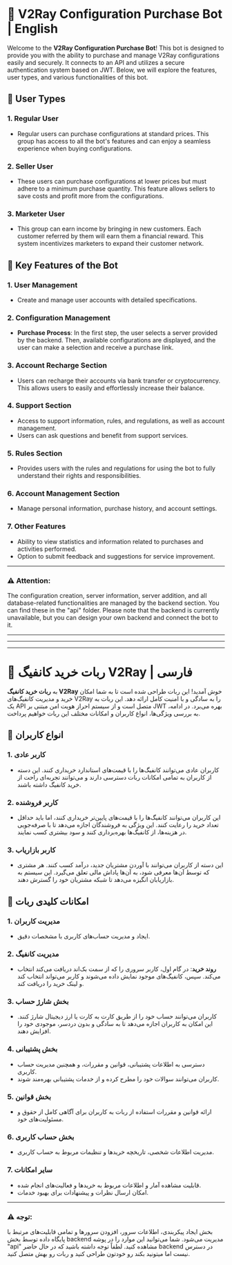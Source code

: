 # 🤖 V2Ray Configuration Purchase Bot | English

Welcome to the **V2Ray Configuration Purchase Bot**! This bot is designed to provide you with the ability to purchase and manage V2Ray configurations easily and securely. It connects to an API and utilizes a secure authentication system based on JWT. Below, we will explore the features, user types, and various functionalities of this bot.

## 🌟 User Types

### 1. **Regular User**
   - Regular users can purchase configurations at standard prices. This group has access to all the bot's features and can enjoy a seamless experience when buying configurations.

### 2. **Seller User**
   - These users can purchase configurations at lower prices but must adhere to a minimum purchase quantity. This feature allows sellers to save costs and profit more from the configurations.

### 3. **Marketer User**
   - This group can earn income by bringing in new customers. Each customer referred by them will earn them a financial reward. This system incentivizes marketers to expand their customer network.

## 🚀 Key Features of the Bot

### 1. **User Management**
   - Create and manage user accounts with detailed specifications.

### 2. **Configuration Management**
   - **Purchase Process**: In the first step, the user selects a server provided by the backend. Then, available configurations are displayed, and the user can make a selection and receive a purchase link.

### 3. **Account Recharge Section**
   - Users can recharge their accounts via bank transfer or cryptocurrency. This allows users to easily and effortlessly increase their balance.

### 4. **Support Section**
   - Access to support information, rules, and regulations, as well as account management.
   - Users can ask questions and benefit from support services.

### 5. **Rules Section**
   - Provides users with the rules and regulations for using the bot to fully understand their rights and responsibilities.

### 6. **Account Management Section**
   - Manage personal information, purchase history, and account settings.

### 7. **Other Features**
   - Ability to view statistics and information related to purchases and activities performed.
   - Option to submit feedback and suggestions for service improvement.

---

### ⚠️ Attention:

The configuration creation, server information, server addition, and all database-related functionalities are managed by the backend section. You can find these in the "api" folder. Please note that the backend is currently unavailable, but you can design your own backend and connect the bot to it.

---
---
---

# 🤖 ربات خرید کانفیگ V2Ray | فارسی

به **ربات خرید کانفیگ V2Ray** خوش آمدید! این ربات طراحی شده است تا به شما امکان خرید و مدیریت کانفیگ‌های V2Ray را به سادگی و با امنیت کامل ارائه دهد. این ربات به یک API متصل است و از سیستم احراز هویت امن مبتنی بر JWT بهره می‌برد. در ادامه، به بررسی ویژگی‌ها، انواع کاربران و امکانات مختلف این ربات خواهیم پرداخت.

## 🌟 انواع کاربران

### 1. **کاربر عادی**
   - کاربران عادی می‌توانند کانفیگ‌ها را با قیمت‌های استاندارد خریداری کنند. این دسته از کاربران به تمامی امکانات ربات دسترسی دارند و می‌توانند تجربه‌ای راحت از خرید کانفیگ داشته باشند.

### 2. **کاربر فروشنده**
   - این کاربران می‌توانند کانفیگ‌ها را با قیمت‌های پایین‌تر خریداری کنند، اما باید حداقل تعداد خرید را رعایت کنند. این ویژگی به فروشندگان اجازه می‌دهد تا با صرفه‌جویی در هزینه‌ها، از کانفیگ‌ها بهره‌برداری کنند و سود بیشتری کسب نمایند.

### 3. **کاربر بازاریاب**
   - این دسته از کاربران می‌توانند با آوردن مشتریان جدید، درآمد کسب کنند. هر مشتری که توسط آن‌ها معرفی شود، به آن‌ها پاداش مالی تعلق می‌گیرد. این سیستم به بازاریابان انگیزه می‌دهد تا شبکه مشتریان خود را گسترش دهند.

## 🚀 امکانات کلیدی ربات

### 1. **مدیریت کاربران**
   - ایجاد و مدیریت حساب‌های کاربری با مشخصات دقیق.

### 2. **مدیریت کانفیگ**
   - **روند خرید**: در گام اول، کاربر سروری را که از سمت بک‌اند دریافت می‌کند انتخاب می‌کند. سپس، کانفیگ‌های موجود نمایش داده می‌شوند و کاربر می‌تواند انتخاب کند و لینک خرید را دریافت کند.

### 3. **بخش شارژ حساب**
   - کاربران می‌توانند حساب خود را از طریق کارت به کارت یا ارز دیجیتال شارژ کنند. این امکان به کاربران اجازه می‌دهد تا به سادگی و بدون دردسر، موجودی خود را افزایش دهند.

### 4. **بخش پشتیبانی**
   - دسترسی به اطلاعات پشتیبانی، قوانین و مقررات، و همچنین مدیریت حساب کاربری.
   - کاربران می‌توانند سوالات خود را مطرح کرده و از خدمات پشتیبانی بهره‌مند شوند.

### 5. **بخش قوانین**
   - ارائه قوانین و مقررات استفاده از ربات به کاربران برای آگاهی کامل از حقوق و مسئولیت‌های خود.

### 6. **بخش حساب کاربری**
   - مدیریت اطلاعات شخصی، تاریخچه خریدها و تنظیمات مربوط به حساب کاربری.

### 7. **سایر امکانات**
   - قابلیت مشاهده آمار و اطلاعات مربوط به خریدها و فعالیت‌های انجام شده.
   - امکان ارسال نظرات و پیشنهادات برای بهبود خدمات.

---
### ⚠️ توجه:

بخش ایجاد پیکربندی، اطلاعات سرور، افزودن سرورها و تمامی قابلیت‌های مرتبط با پایگاه داده توسط بخش backend مدیریت می‌شود. شما می‌توانید این موارد را در پوشه "api" مشاهده کنید. لطفاً توجه داشته باشید که در حال حاضر backend در دسترس نیست اما میتونید بکند رو خودتون طراحی کنید و ربات رو بهش متصل کنید.
